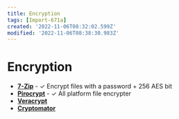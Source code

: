 ```yaml
---
title: Encryption
tags: [Import-671a]
created: '2022-11-06T08:32:02.599Z'
modified: '2022-11-06T08:38:30.983Z'
---
```


# Encryption

- [**7-Zip**](https://7-zip.org) - ✓ Encrypt files with a password + 256 AES bit
- [**Pirocrypt**](https://github.com/HACKERALERT/Picocrypt) - ✓ All platform file encrypter 
- [**Veracrypt**](https://veracrypt.fr) 
- [**Cryptomator**](https://cryptomator.org)
